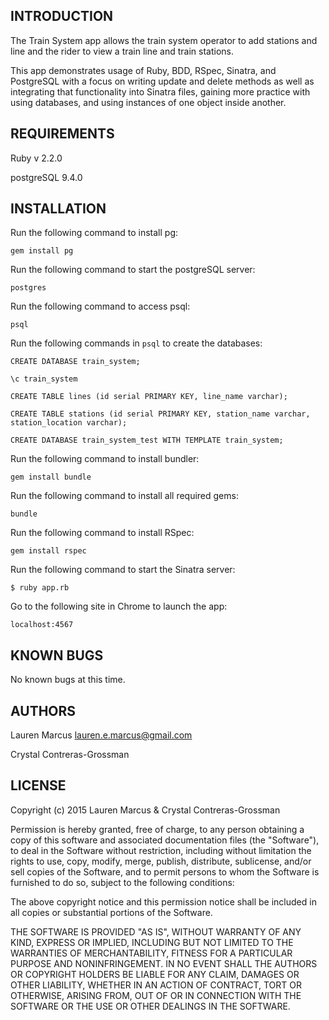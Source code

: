 INTRODUCTION
------------
The Train System app allows the train system operator to add stations and line and the rider to view a train line and train stations.

This app demonstrates usage of Ruby, BDD, RSpec, Sinatra, and PostgreSQL with a focus on writing update and delete methods as well as integrating that functionality into Sinatra files,  gaining more practice with using databases, and using instances of one object inside another.

REQUIREMENTS
------------
Ruby v 2.2.0

postgreSQL 9.4.0


INSTALLATION
------------
Run the following command to install pg:

`gem install pg`

Run the following command to start the postgreSQL server:

`postgres`

Run the following command to access psql:

`psql`

Run the following commands in `psql` to create the databases:

`CREATE DATABASE train_system;`

`\c train_system`

`CREATE TABLE lines (id serial PRIMARY KEY, line_name varchar);`

`CREATE TABLE stations (id serial PRIMARY KEY, station_name varchar, station_location varchar);`

`CREATE DATABASE train_system_test WITH TEMPLATE train_system;`

Run the following command to install bundler:

`gem install bundle`

Run the following command to install all required gems:

`bundle`

Run the following command to install RSpec:

`gem install rspec`

Run the following command to start the Sinatra server:

`$ ruby app.rb`

Go to the following site in Chrome to launch the app:

`localhost:4567`


KNOWN BUGS
---------
No known bugs at this time.


AUTHORS
-------
Lauren Marcus
lauren.e.marcus@gmail.com

Crystal Contreras-Grossman


LICENSE
-------

Copyright (c) 2015 Lauren Marcus & Crystal Contreras-Grossman

Permission is hereby granted, free of charge, to any person obtaining a copy of this software and associated documentation files (the "Software"), to deal in the Software without restriction, including without limitation the rights to use, copy, modify, merge, publish, distribute, sublicense, and/or sell copies of the Software, and to permit persons to whom the Software is furnished to do so, subject to the following conditions:

The above copyright notice and this permission notice shall be included in all copies or substantial portions of the Software.

THE SOFTWARE IS PROVIDED "AS IS", WITHOUT WARRANTY OF ANY KIND, EXPRESS OR IMPLIED, INCLUDING BUT NOT LIMITED TO THE WARRANTIES OF MERCHANTABILITY, FITNESS FOR A PARTICULAR PURPOSE AND NONINFRINGEMENT. IN NO EVENT SHALL THE AUTHORS OR COPYRIGHT HOLDERS BE LIABLE FOR ANY CLAIM, DAMAGES OR OTHER LIABILITY, WHETHER IN AN ACTION OF CONTRACT, TORT OR OTHERWISE, ARISING FROM, OUT OF OR IN CONNECTION WITH THE SOFTWARE OR THE USE OR OTHER DEALINGS IN THE SOFTWARE.
